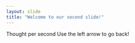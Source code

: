```yaml
---
layout: slide
title: "Welcome to our second slide!"
---
```

Thought per second
Use the left arrow to go back!

